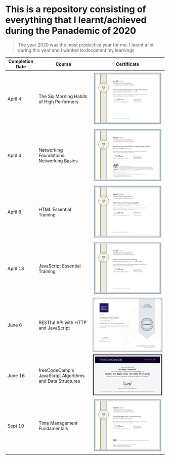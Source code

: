 # This is a repository consisting of everything that I learnt/achieved during the Panademic of 2020

> The year 2020 was the most productive year for me. I learnt a lot during this year and I wanted to document my learnings

Completion Date | Course | Certificate
---- | ------- | --------------------------
April 4 | The Six Morning Habits of High Performers | ![The Six Morning Habits of High Performers course certificate](https://github.com/nirbhayvashisht/my-quarantine/blob/master/Resources/CertificateOfCompletion_The%20Six%20Morning%20Habits%20of%20High%20Performers.jpg)
April 4 | Networking Foundations: Networking Basics | ![Networking Foundations: Networking Basics Certificate](https://github.com/nirbhayvashisht/my-quarantine/blob/master/Resources/CertificateOfCompletion_Networking%20Foundations_%20Networking%20Basics.jpg)
April 8 | HTML Essential Training | ![HTML Essential Training Certificate](https://github.com/nirbhayvashisht/my-quarantine/blob/master/Resources/CertificateOfCompletion_HTML%20Essential%20Training%20(2017).jpg)
April 18 | JavaScript Essential Training | ![JavaScript Essential Training Certificate](https://github.com/nirbhayvashisht/my-quarantine/blob/master/Resources/CertificateOfCompletion_JavaScript%20Essential%20Training.jpg)
June 6 | RESTful API with HTTP and JavaScript | ![RESTful API with HTTP and JavaScript Certificate](https://github.com/nirbhayvashisht/my-quarantine/blob/master/Resources/Coursera%20K5PMUZECJ2UZ.jpg)
June 16 | freeCodeCamp's JavaScript Algorithms and Data Structures | ![freeCodeCamp's JavaScript Algorithms and Data Structures Certificate](https://github.com/nirbhayvashisht/my-quarantine/blob/master/Resources/freeCodeCamp.png)
Sept 10 | Time Management Fundamentals | ![Time Management Fundamentals](https://github.com/nirbhayvashisht/my-quarantine/blob/master/Resources/CertificateOfCompletion_Time%20Management%20Fundamentals.jpg)


